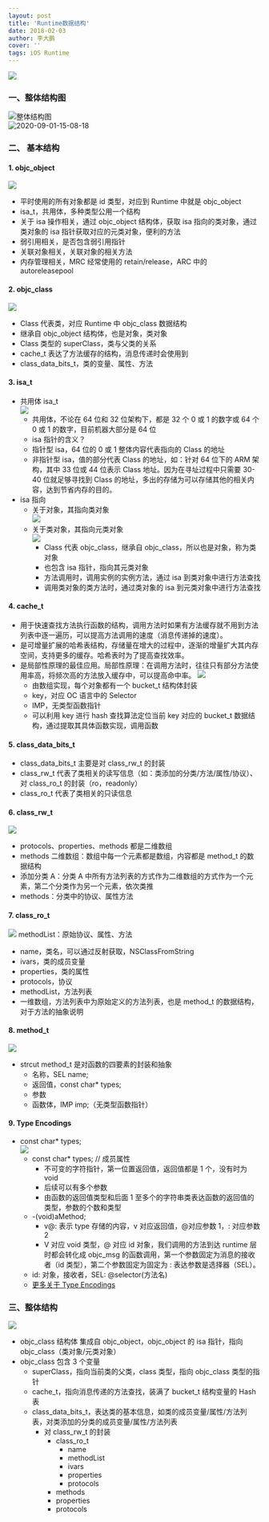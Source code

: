 ```yaml
---
layout: post
title: 'Runtime数据结构'
date: 2018-02-03
author: 李大鹏
cover: ''
tags: iOS Runtime
---
```


![](http://files.pandaleo.cn/59c9137b015b29ddddce8b640d0e0409.png?imageMogr2/thumbnail/!50p)

### 一、整体结构图

![整体结构图](http://files.pandaleo.cn/be8e532f0de0cade7d075c42ce99e9d1.png?imageMogr2/thumbnail/!50p)  
![2020-09-01-15-08-18](http://files.pandaleo.cn/2020-09-01-15-08-18.png?imageMogr2/thumbnail/!20p)

### 二、 基本结构

#### 1. objc_object

![](http://files.pandaleo.cn/64ef82250c0a871da6e7d19c8bdba99e.png?imageMogr2/thumbnail/!50p)

- 平时使用的所有对象都是 id 类型，对应到 Runtime 中就是 objc_object
- isa_t，共用体，多种类型公用一个结构
- 关于 isa 操作相关，通过 objc_object 结构体，获取 isa 指向的类对象，通过类对象的 isa 指针获取对应的元类对象，便利的方法
- 弱引用相关，是否包含弱引用指针
- 关联对象相关，关联对象的相关方法
- 内存管理相关，MRC 经常使用的 retain/release，ARC 中的 autoreleasepool

#### 2. objc_class

![](http://files.pandaleo.cn/e4c6bf58c87027edc6d9ab2e23af034e.png?imageMogr2/thumbnail/!50p)

- Class 代表类，对应 Runtime 中 objc_class 数据结构
- 继承自 objc_object 结构体，也是对象，类对象
- Class 类型的 superClass，类与父类的关系
- cache_t 表达了方法缓存的结构，消息传递时会使用到
- class_data_bits_t，类的变量、属性、方法

#### 3. isa_t

- 共用体 isa_t  
  ![](http://files.pandaleo.cn/55bf0c4bcad19f93be70d1d664462c93.png?imageMogr2/thumbnail/!50p)
  - 共用体，不论在 64 位和 32 位架构下，都是 32 个 0 或 1 的数字或 64 个 0 或 1 的数字，目前机器大部分是 64 位
  - isa 指针的含义？
  - 指针型 isa，64 位的 0 或 1 整体内容代表指向的 Class 的地址
  - 非指针型 isa，值的部分代表 Class 的地址，如：针对 64 位下的 ARM 架构，其中 33 位或 44 位表示 Class 地址。因为在寻址过程中只需要 30-40 位就足够寻找到 Class 的地址，多出的存储为可以存储其他的相关内容，达到节省内存的目的。
- isa 指向
  - 关于对象，其指向类对象  
    ![](http://files.pandaleo.cn/0c8dfb3c8a7c61d3d6aba903fa3e6bd0.png?imageMogr2/thumbnail/!50p)
  - 关于类对象，其指向元类对象  
    ![](http://files.pandaleo.cn/fc3082353c3e5bb6b57f6d54ab179e48.png?imageMogr2/thumbnail/!50p)
    - Class 代表 objc_class，继承自 objc_class，所以也是对象，称为类对象
    - 也包含 isa 指针，指向其元类对象
    - 方法调用时，调用实例的实例方法，通过 isa 到类对象中进行方法查找
    - 调用类对象的类方法时，通过类对象的 isa 到元类对象中进行方法查找

#### 4. cache_t

- 用于快速查找方法执行函数的结构，调用方法时如果有方法缓存就不用到方法列表中逐一遍历，可以提高方法调用的速度（消息传递掉的速度）。
- 是可增量扩展的哈希表结构，存储量在增大的过程中，逐渐的增量扩大其内存空间，支持更多的缓存。哈希表时为了提高查找效率。
- 是局部性原理的最佳应用。局部性原理：在调用方法时，往往只有部分方法使用率高，将频次高的方法放入缓存中，可以提高命中率。
  ![](http://files.pandaleo.cn/df3c046872779581fc7ba273ccd06b34.png?imageMogr2/thumbnail/!50p)
  - 由数组实现，每个对象都有一个 bucket_t 结构体封装
  - key，对应 OC 语言中的 Selector
  - IMP，无类型函数指针
  - 可以利用 key 进行 hash 查找算法定位当前 key 对应的 bucket_t 数据结构，通过提取其具体函数实现，调用函数

#### 5. class_data_bits_t

- class_data_bits_t 主要是对 class_rw_t 的封装
- class_rw_t 代表了类相关的读写信息（如：类添加的分类/方法/属性/协议）、对 class_ro_t 的封装（ro，readonly）
- class_ro_t 代表了类相关的只读信息

#### 6. class_rw_t

![](http://files.pandaleo.cn/30741ec9e2c071248b7219c74962d1bb.png?imageMogr2/thumbnail/!50p)

- protocols、properties、methods 都是二维数组
- methods 二维数组：数组中每一个元素都是数组，内容都是 method_t 的数据结构
- 添加分类 A：分类 A 中所有方法列表的方式作为二维数组的方式作为一个元素，第二个分类作为另一个元素，依次类推
- methods：分类中的协议、属性方法

#### 7. class_ro_t

![](http://files.pandaleo.cn/1fe37fcd7ef773afb5b3cf7ce1f254a3.png?imageMogr2/thumbnail/!50p)
methodList：原始协议、属性、方法

- name，类名，可以通过反射获取，NSClassFromString
- ivars，类的成员变量
- properties，类的属性
- protocols，协议
- methodList，方法列表
- 一维数组，方法列表中为原始定义的方法列表，也是 method_t 的数据结构，对于方法的抽象说明

#### 8. method_t

![](http://files.pandaleo.cn/0940fd094bb00fb5fbc4121a1ae2e379.png?imageMogr2/thumbnail/!50p)

- strcut method_t 是对函数的四要素的封装和抽象
  - 名称，SEL name;
  - 返回值，const char\* types;
  - 参数
  - 函数体，IMP imp;（无类型函数指针）

#### 9. Type Encodings

- const char\* types;  
  ![](http://files.pandaleo.cn/348a3342b007799a4be4469ed33044a0.png?imageMogr2/thumbnail/!50p)
  - const char\* types; // 成员属性
    - 不可变的字符指针，第一位置返回值，返回值都是 1 个，没有时为 void
    - 后续可以有多个参数
    - 由函数的返回值类型和后面 1 至多个的字符串类表达函数的返回值的类型，参数的个数和类型
  - -(void)aMethod;
    - v@: 表示 type 存储的内容，v 对应返回值，@对应参数 1，: 对应参数 2
    - V 对应 void 类型，@ 对应 id 对象，我们调用的方法到达 runtime 层时都会转化成 objc_msg 的函数调用，第一个参数固定为消息的接收者（id 类型），第二个参数固定为固定为 : 表达参数是选择器（SEL）。
  - id: 对象，接收者，SEL: @selector(方法名)
  - [更多关于 Type Encodings](http://developer.apple.com)

### 三、整体结构

![](http://files.pandaleo.cn/be8e532f0de0cade7d075c42ce99e9d1.png?imageMogr2/thumbnail/!50p)

- objc_class 结构体 集成自 objc_object，objc_object 的 isa 指针，指向 objc_class（类对象/元类对象）
- objc_class 包含 3 个变量
  - superClass，指向当前类的父类，class 类型，指向 objc_class 类型的指针
  - cache_t，指向消息传递的方法查找，装满了 bucket_t 结构变量的 Hash 表
  - class_data_bits_t，表达类的基本信息，如类的成员变量/属性/方法列表，对类添加的分类的成员变量/属性/方法列表
    - 对 class_rw_t 的封装
      - class_ro_t
        - name
        - methodList
        - ivars
        - properties
        - protocols
      - methods
      - properties
      - protocols
